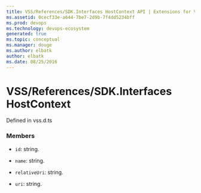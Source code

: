 ```yaml
---
title: VSS/References/SDK.Interfaces HostContext API | Extensions for Visual Studio Team Services
ms.assetid: 0cecf33e-a644-7be7-2d9b-7f4dd5234bff
ms.prod: devops
ms.technology: devops-ecosystem
generated: true
ms.topic: conceptual
ms.manager: douge
ms.author: elbatk
author: elbatk
ms.date: 08/25/2016
---
```


# VSS/References/SDK.Interfaces HostContext

Defined in vss.d.ts



### Members

* `id`: string. 

* `name`: string. 

* `relativeUri`: string. 

* `uri`: string. 

